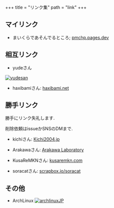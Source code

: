 
+++
title = "リンク集"
path = "link"
+++

## マイリンク
- まいくらであそんでるところ; [pmchp.pages.dev](https://pmchp.pages.dev)
## 相互リンク

- yudeさん

<a href=https://yude.jp> <img src="/images/yude_banner.png" alt="yudesan"/> </a>

- haxibamiさん: [haxibami.net](https://www.haxibami.net/)

## 勝手リンク
勝手にリンク失礼します.

削除依頼はissueかSNSのDMまで.


- kichiさん: [Kichi2004.jp](https://kichi2004.jp/)

- Arakawaさん: [Arakawa Laboratory](https://arkw.net/)

- KusaReMKNさん: [kusaremkn.com](https://kusaremkn.com/)

- soracatさん: [scrapbox.io/soracat](https://scrapbox.io/soracat/soracat)

## その他

- ArchLinux <a href=https://www.archlinux.jp><img src="/images/arch83x31.gif" alt="archlinuxJP"><a>


